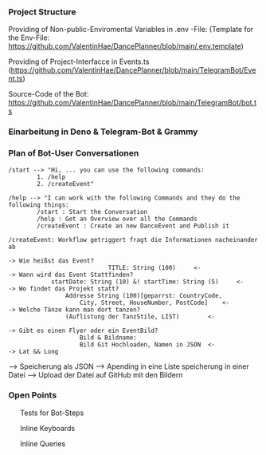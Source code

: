 ### Project Structure

Providing of Non-public-Enviromental Variables in .env -File:
(Template for the Env-File: https://github.com/ValentinHae/DancePlanner/blob/main/.env.template)

Providing of Project-Interfacce in Events.ts (https://github.com/ValentinHae/DancePlanner/blob/main/TelegramBot/Event.ts)

Source-Code of the Bot: https://github.com/ValentinHae/DancePlanner/blob/main/TelegramBot/bot.ts
### Einarbeitung in Deno & Telegram-Bot & Grammy



### Plan of Bot-User Conversationen
	/start --> "Hi, ... you can use the following commands:
			1. /help 
			2. /createEvent"

	/help --> "I can work with the following Commands and they do the following things:
			/start : Start the Conversation
			/help : Get an Overview over all the Commands
			/createEvent : Create an new DanceEvent and Publish it

	/createEvent: Workflow getriggert fragt die Informationen nacheinander ab

	-> Wie heißst das Event?
								TITLE: String (100) 	<-
	-> Wann wird das Event Stattfinden?
				startDate: String (10) &! startTime: String (5) 	<-
	-> Wo findet das Projekt statt?
					Addresse String (100)[geparrst: CountryCode, 
						City, Street, HouseNumber, PostCode] 	<-
	-> Welche Tänze kann man dort tanzen? 
					(Auflistung der TanzStile, LIST)		<-

	-> Gibt es einen Flyer oder ein EventBild?
						Bild & Bildname: 
						Bild Git Hochloaden, Namen in JSON	<-
	-> Lat && Long

--> Speicherung als JSON --> Apending in eine Liste speicherung in einer Datei --> Upload der Datei auf GitHub mit den Bildern

### Open Points
<ul> Tests for Bot-Steps </ul>
<ul> Inline Keyboards </ul>
<ul> Inline Queries </ul>
